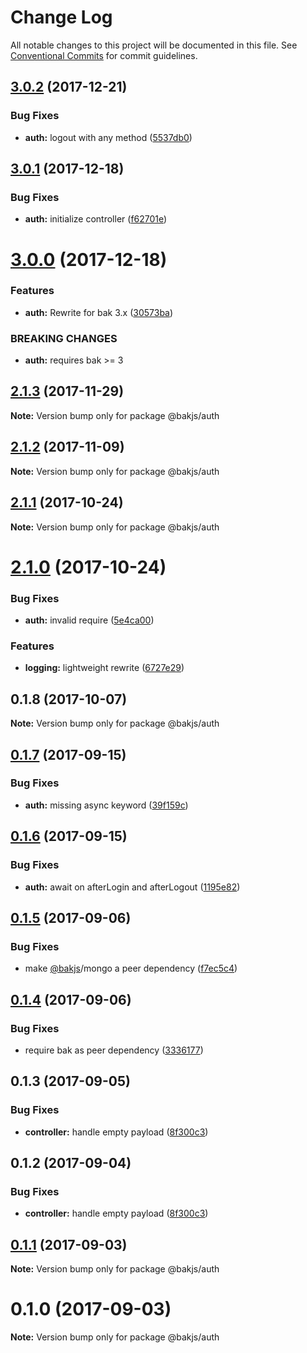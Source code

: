 # Change Log

All notable changes to this project will be documented in this file.
See [Conventional Commits](https://conventionalcommits.org) for commit guidelines.

<a name="3.0.2"></a>
## [3.0.2](https://github.com/bakjs/plugins/compare/@bakjs/auth@3.0.1...@bakjs/auth@3.0.2) (2017-12-21)


### Bug Fixes

* **auth:** logout with any method ([5537db0](https://github.com/bakjs/plugins/commit/5537db0))




<a name="3.0.1"></a>
## [3.0.1](https://github.com/bakjs/plugins/compare/@bakjs/auth@3.0.0...@bakjs/auth@3.0.1) (2017-12-18)


### Bug Fixes

* **auth:** initialize controller ([f62701e](https://github.com/bakjs/plugins/commit/f62701e))




<a name="3.0.0"></a>
# [3.0.0](https://github.com/bakjs/plugins/compare/@bakjs/auth@2.1.3...@bakjs/auth@3.0.0) (2017-12-18)


### Features

* **auth:** Rewrite for bak 3.x ([30573ba](https://github.com/bakjs/plugins/commit/30573ba))


### BREAKING CHANGES

* **auth:** requires bak >= 3




<a name="2.1.3"></a>
## [2.1.3](https://github.com/bakjs/plugins/compare/@bakjs/auth@2.1.2...@bakjs/auth@2.1.3) (2017-11-29)




**Note:** Version bump only for package @bakjs/auth

<a name="2.1.2"></a>
## [2.1.2](https://github.com/bakjs/plugins/compare/@bakjs/auth@2.1.1...@bakjs/auth@2.1.2) (2017-11-09)




**Note:** Version bump only for package @bakjs/auth

<a name="2.1.1"></a>
## [2.1.1](https://github.com/bakjs/plugins/compare/@bakjs/auth@2.1.0...@bakjs/auth@2.1.1) (2017-10-24)




**Note:** Version bump only for package @bakjs/auth

<a name="2.1.0"></a>
# [2.1.0](https://github.com/bakjs/plugins/compare/@bakjs/auth@0.1.8...@bakjs/auth@2.1.0) (2017-10-24)


### Bug Fixes

* **auth:** invalid require ([5e4ca00](https://github.com/bakjs/plugins/commit/5e4ca00))


### Features

* **logging:** lightweight rewrite ([6727e29](https://github.com/bakjs/plugins/commit/6727e29))




<a name="0.1.8"></a>
## 0.1.8 (2017-10-07)




**Note:** Version bump only for package @bakjs/auth

<a name="0.1.7"></a>
## [0.1.7](https://github.com/bakjs/bak/compare/@bakjs/auth@0.1.6...@bakjs/auth@0.1.7) (2017-09-15)


### Bug Fixes

* **auth:** missing async keyword ([39f159c](https://github.com/bakjs/bak/commit/39f159c))




<a name="0.1.6"></a>
## [0.1.6](https://github.com/bakjs/bak/compare/@bakjs/auth@0.1.5...@bakjs/auth@0.1.6) (2017-09-15)


### Bug Fixes

* **auth:** await on afterLogin and afterLogout ([1195e82](https://github.com/bakjs/bak/commit/1195e82))




<a name="0.1.5"></a>
## [0.1.5](https://github.com/bakjs/bak/compare/@bakjs/auth@0.1.4...@bakjs/auth@0.1.5) (2017-09-06)


### Bug Fixes

* make [@bakjs](https://github.com/bakjs)/mongo a peer dependency ([f7ec5c4](https://github.com/bakjs/bak/commit/f7ec5c4))




<a name="0.1.4"></a>
## [0.1.4](https://github.com/bakjs/bak/compare/@bakjs/auth@0.1.3...@bakjs/auth@0.1.4) (2017-09-06)


### Bug Fixes

* require bak as peer dependency ([3336177](https://github.com/bakjs/bak/commit/3336177))




<a name="0.1.3"></a>
## 0.1.3 (2017-09-05)


### Bug Fixes

* **controller:** handle empty payload ([8f300c3](https://github.com/bakjs/bak/commit/8f300c3))




<a name="0.1.2"></a>
## 0.1.2 (2017-09-04)


### Bug Fixes

* **controller:** handle empty payload ([8f300c3](https://github.com/bakjs/bak/commit/8f300c3))




<a name="0.1.1"></a>
## [0.1.1](https://github.com/bakjs/bak/compare/@bakjs/auth@0.1.0...@bakjs/auth@0.1.1) (2017-09-03)




**Note:** Version bump only for package @bakjs/auth

<a name="0.1.0"></a>
# 0.1.0 (2017-09-03)




**Note:** Version bump only for package @bakjs/auth
